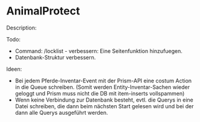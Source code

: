 AnimalProtect
=============

Description:



Todo:
- Command: /locklist - verbessern: Eine Seitenfunktion hinzufuegen.
- Datenbank-Struktur verbessern.

Ideen:
- Bei jedem Pferde-Inventar-Event mit der Prism-API eine costum Action in die Queue schreiben.
(Somit werden Entity-Inventar-Sachen wieder geloggt und Prism muss nicht die DB mit item-inserts vollspammen)
- Wenn keine Verbindung zur Datenbank besteht, evtl. die Querys in eine Datei schreiben, die dann beim
  nächsten Start gelesen wird und bei der dann alle Querys ausgeführt werden.
